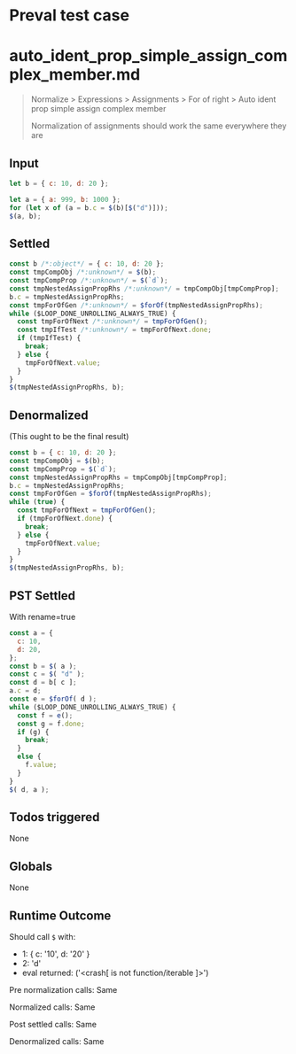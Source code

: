 # Preval test case

# auto_ident_prop_simple_assign_complex_member.md

> Normalize > Expressions > Assignments > For of right > Auto ident prop simple assign complex member
>
> Normalization of assignments should work the same everywhere they are

## Input

`````js filename=intro
let b = { c: 10, d: 20 };

let a = { a: 999, b: 1000 };
for (let x of (a = b.c = $(b)[$("d")]));
$(a, b);
`````


## Settled


`````js filename=intro
const b /*:object*/ = { c: 10, d: 20 };
const tmpCompObj /*:unknown*/ = $(b);
const tmpCompProp /*:unknown*/ = $(`d`);
const tmpNestedAssignPropRhs /*:unknown*/ = tmpCompObj[tmpCompProp];
b.c = tmpNestedAssignPropRhs;
const tmpForOfGen /*:unknown*/ = $forOf(tmpNestedAssignPropRhs);
while ($LOOP_DONE_UNROLLING_ALWAYS_TRUE) {
  const tmpForOfNext /*:unknown*/ = tmpForOfGen();
  const tmpIfTest /*:unknown*/ = tmpForOfNext.done;
  if (tmpIfTest) {
    break;
  } else {
    tmpForOfNext.value;
  }
}
$(tmpNestedAssignPropRhs, b);
`````


## Denormalized
(This ought to be the final result)

`````js filename=intro
const b = { c: 10, d: 20 };
const tmpCompObj = $(b);
const tmpCompProp = $(`d`);
const tmpNestedAssignPropRhs = tmpCompObj[tmpCompProp];
b.c = tmpNestedAssignPropRhs;
const tmpForOfGen = $forOf(tmpNestedAssignPropRhs);
while (true) {
  const tmpForOfNext = tmpForOfGen();
  if (tmpForOfNext.done) {
    break;
  } else {
    tmpForOfNext.value;
  }
}
$(tmpNestedAssignPropRhs, b);
`````


## PST Settled
With rename=true

`````js filename=intro
const a = {
  c: 10,
  d: 20,
};
const b = $( a );
const c = $( "d" );
const d = b[ c ];
a.c = d;
const e = $forOf( d );
while ($LOOP_DONE_UNROLLING_ALWAYS_TRUE) {
  const f = e();
  const g = f.done;
  if (g) {
    break;
  }
  else {
    f.value;
  }
}
$( d, a );
`````


## Todos triggered


None


## Globals


None


## Runtime Outcome


Should call `$` with:
 - 1: { c: '10', d: '20' }
 - 2: 'd'
 - eval returned: ('<crash[ <ref> is not function/iterable ]>')

Pre normalization calls: Same

Normalized calls: Same

Post settled calls: Same

Denormalized calls: Same
